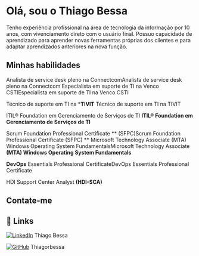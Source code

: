 # Olá, sou o Thiago Bessa

Tenho experiência profissional na área de tecnologia da informação por 10 anos, com vivenciamento direto com o usuário final. Possuo capacidade de aprendizado para aprender novas ferramentas próprias dos clientes e para adaptar aprendizados anteriores na nova função.

## Minhas habilidades


Analista de service desk pleno na ConnectcomAnalista de service desk pleno na Connectcom
Especialista em suporte de TI na Venco CSTIEspecialista em suporte de TI na Venco CSTI

 Técnico de suporte em TI na ***TIVIT** Técnico de suporte em TI na TIVIT

 ITIL® Foundation em Gerenciamento de Serviços de TI **ITIL® Foundation em Gerenciamento de Serviços de TI**

 Scrum Foundation Professional Certificate ** (SFPC)Scrum Foundation Professional Certificate (SFPC)
**
 Microsoft Technology Associate (MTA) Windows Operating System FundamentalsMicrosoft Technology Associate **(MTA) Windows Operating System Fundamentals**

 **DevOps** Essentials Professional CertificateDevOps Essentials Professional Certificate

HDI Support Center Analyst **(HDI-SCA)**

## Contate-me

## 🔗 Links
[![LinkedIn](https://img.shields.io/badge/LinkedIn-0077B5?style=for-the-badge&logo=linkedin&logoColor=white)](https://www.linkedin.com/in/thiago-bessa-a96793171/) Thiago Bessa

[![GitHub](https://img.shields.io/badge/GitHub-100000?style=for-the-badge&logo=github&logoColor=white)](https://github.com/thiagorbessa) Thiagorbessa



